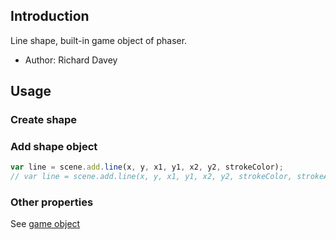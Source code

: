 ## Introduction

Line shape, built-in game object of phaser.

- Author: Richard Davey

## Usage

### Create shape

### Add shape object

```javascript
var line = scene.add.line(x, y, x1, y1, x2, y2, strokeColor);
// var line = scene.add.line(x, y, x1, y1, x2, y2, strokeColor, strokeAlpha);
```

### Other properties

See [game object](gameobject.md)
